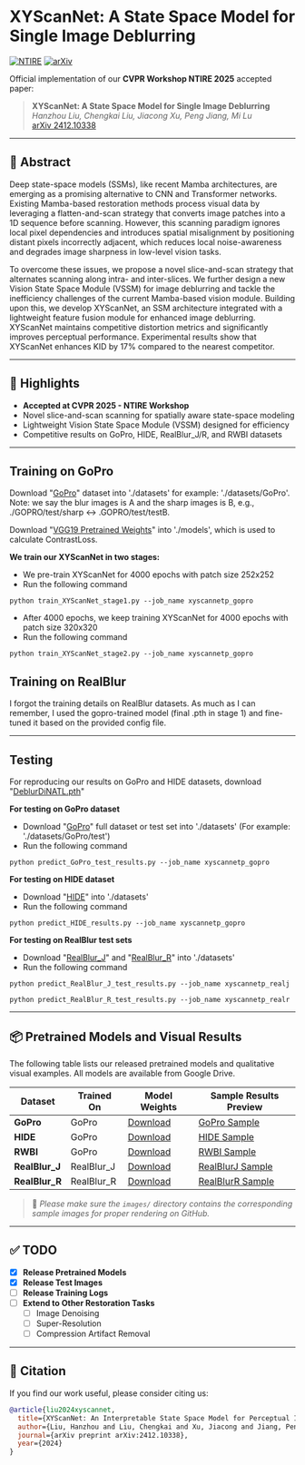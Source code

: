 # XYScanNet: A State Space Model for Single Image Deblurring

[![NTIRE](https://img.shields.io/badge/CVPR--NTIRE%202025-Accepted-brightgreen.svg)](https://arxiv.org/abs/2412.10338)
[![arXiv](https://img.shields.io/badge/arXiv-2412.10338-b31b1b.svg)](https://arxiv.org/abs/2412.10338)

Official implementation of our **CVPR Workshop NTIRE 2025** accepted paper:

> **XYScanNet: A State Space Model for Single Image Deblurring**  
> *Hanzhou Liu, Chengkai Liu, Jiacong Xu, Peng Jiang, Mi Lu*  
> [arXiv 2412.10338](https://arxiv.org/abs/2412.10338)

---

## 📝 Abstract

Deep state-space models (SSMs), like recent Mamba architectures, are emerging as a promising alternative to CNN and Transformer networks. Existing Mamba-based restoration methods process visual data by leveraging a flatten-and-scan strategy that converts image patches into a 1D sequence before scanning. However, this scanning paradigm ignores local pixel dependencies and introduces spatial misalignment by positioning distant pixels incorrectly adjacent, which reduces local noise-awareness and degrades image sharpness in low-level vision tasks.

To overcome these issues, we propose a novel slice-and-scan strategy that alternates scanning along intra- and inter-slices. We further design a new Vision State Space Module (VSSM) for image deblurring and tackle the inefficiency challenges of the current Mamba-based vision module. Building upon this, we develop XYScanNet, an SSM architecture integrated with a lightweight feature fusion module for enhanced image deblurring. XYScanNet maintains competitive distortion metrics and significantly improves perceptual performance. Experimental results show that XYScanNet enhances KID by 17% compared to the nearest competitor.

---

## 🚀 Highlights

- **Accepted at CVPR 2025 - NTIRE Workshop**
- Novel slice-and-scan scanning for spatially aware state-space modeling
- Lightweight Vision State Space Module (VSSM) designed for efficiency
- Competitive results on GoPro, HIDE, RealBlur_J/R, and RWBI datasets

---

## Training on GoPro
Download "[GoPro](https://drive.google.com/drive/folders/1BdV2l7A5MRXLWszGonMxR88eV27geb_n?usp=sharing)" dataset into './datasets'
for example: './datasets/GoPro'. Note: we say the blur images is A and the sharp images is B, e.g., ./GOPRO/test/sharp <-> .GOPRO/test/testB. </br>

Download "[VGG19 Pretrained Weights](https://drive.google.com/file/d/1r2_clZ02-ai6xM7EOHW9APqY9IxkPYsS/view?usp=drive_link)" into './models',
which is used to calculate ContrastLoss.  </br>

**We train our XYScanNet in two stages:** </br>
* We pre-train XYScanNet for 4000 epochs with patch size 252x252 </br> 
* Run the following command 
```
python train_XYScanNet_stage1.py --job_name xyscannetp_gopro
```

* After 4000 epochs, we keep training XYScanNet for 4000 epochs with patch size 320x320 </br>
* Run the following command 
```
python train_XYScanNet_stage2.py --job_name xyscannetp_gopro
```

## Training on RealBlur
I forgot the training details on RealBlur datasets. As much as I can remember, I used the gopro-trained model (final .pth in stage 1) and fine-tuned it based on the provided config file.

---

## Testing
For reproducing our results on GoPro and HIDE datasets, download "[DeblurDiNATL.pth](https://drive.google.com/file/d/1VT7dpP550b83YZ0LjfmGA5t0nEA32EEs/view?usp=sharing)"

**For testing on GoPro dataset** </br>
* Download "[GoPro](https://drive.google.com/file/d/1Fp0MuEwFlzT_NKAFjr3SpuQl3Sm0cFYA/view?usp=sharing)" full dataset or test set into './datasets' (For example: './datasets/GoPro/test') </br>
* Run the following command
```
python predict_GoPro_test_results.py --job_name xyscannetp_gopro
```
**For testing on HIDE dataset** </br>
* Download "[HIDE](https://drive.google.com/drive/folders/1BdV2l7A5MRXLWszGonMxR88eV27geb_n?usp=sharing)" into './datasets' </br>
* Run the following command
```
python predict_HIDE_results.py --job_name xyscannetp_gopro
```
**For testing on RealBlur test sets** </br>
* Download "[RealBlur_J](https://drive.google.com/drive/folders/1BdV2l7A5MRXLWszGonMxR88eV27geb_n?usp=sharing)" and "[RealBlur_R](https://drive.google.com/drive/folders/1BdV2l7A5MRXLWszGonMxR88eV27geb_n?usp=sharing)" into './datasets' </br>
* Run the following command
```
python predict_RealBlur_J_test_results.py --job_name xyscannetp_realj
```
```
python predict_RealBlur_R_test_results.py --job_name xyscannetp_realr
```

---

## 📦 Pretrained Models and Visual Results

The following table lists our released pretrained models and qualitative visual examples. All models are available from Google Drive.

| Dataset         | Trained On       | Model Weights                                                                 | Sample Results Preview |
|-----------------|------------------|-------------------------------------------------------------------------------|-------------------------|
| **GoPro**       | GoPro            | [Download](https://drive.google.com/drive/folders/10nu5WiA05Dv4q12A0XiISGMmXd6gyiYE?usp=drive_link) | [GoPro Sample](https://drive.google.com/file/d/1lQlRzjhcG_8L4Ikr2COS_qjVObhaKOZV/view?usp=drive_link) |
| **HIDE**        | GoPro            | [Download](https://drive.google.com/drive/folders/10nu5WiA05Dv4q12A0XiISGMmXd6gyiYE?usp=drive_link) | [HIDE Sample](https://drive.google.com/file/d/1_3MOt1gGR9aQ8bp3yceyDwhEoOD1LmH6/view?usp=drive_link)  |
| **RWBI**        | GoPro            | [Download](https://drive.google.com/drive/folders/10nu5WiA05Dv4q12A0XiISGMmXd6gyiYE?usp=drive_link) | [RWBI Sample](https://drive.google.com/file/d/1P_GXhmIdGvs6dB3h_7SVuDXpA7tCDE3G/view?usp=drive_link)  |
| **RealBlur_J**  | RealBlur_J       | [Download](https://drive.google.com/drive/folders/1LEBIHQpqZAzudPwkHVQiVkrTwI4jtJOq?usp=drive_link) | [RealBlurJ Sample](https://drive.google.com/file/d/1B3J7IEj7wPTc0dhtzDkinPmxJ5mEl1gt/view?usp=drive_link) |
| **RealBlur_R**  | RealBlur_R       | [Download](https://drive.google.com/drive/folders/10TXboH85HMfp_9TjBLm3Xw-jN1Q-Z9Bi?usp=drive_link) | [RealBlurR Sample](https://drive.google.com/file/d/12K0o9g7TX0m2urrPBHB31603i7t-ZfbH/view?usp=drive_link) |

> 📌 *Please make sure the `images/` directory contains the corresponding sample images for proper rendering on GitHub.*

---

## ✅ TODO

- [x] **Release Pretrained Models**
- [x] **Release Test Images**
- [ ] **Release Training Logs**
- [ ] **Extend to Other Restoration Tasks**
  - [ ] Image Denoising
  - [ ] Super-Resolution
  - [ ] Compression Artifact Removal

---

## 📖 Citation

If you find our work useful, please consider citing us:

```bibtex
@article{liu2024xyscannet,
  title={XYScanNet: An Interpretable State Space Model for Perceptual Image Deblurring},
  author={Liu, Hanzhou and Liu, Chengkai and Xu, Jiacong and Jiang, Peng and Lu, Mi},
  journal={arXiv preprint arXiv:2412.10338},
  year={2024}
}
